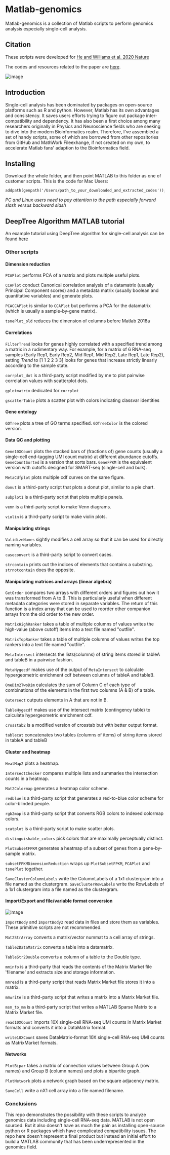 # Matlab-genomics
Matlab-genomics is a collection of Matlab scripts to perform genomics analysis especially single-cell analysis.

## Citation
These scripts were developed for [He and Williams et al. 2020 Nature](https://www.nature.com/articles/s41586-020-2536-x) 

The codes and resources related to the paper are [here](https://github.com/brianpenghe/Matlab-genomics/tree/master/He_2020_ENCODE3_RNA).

![image](https://user-images.githubusercontent.com/4110443/90067837-9b57cc80-dce7-11ea-9d31-8f5e49d07964.png)


## Introduction
Single-cell analysis has been dominated by packages on open-source platforms such as R and python. However, Matlab has its own advantages and consistency. It saves users efforts trying to figure out package inter-compatibility and dependency. It has also been a first choice among many researchers originally in Physics and Neuroscience fields who are seeking to dive into the modern Bioinformatics realm.
Therefore, I've assembled a set of handy scripts, some of which are borrowed from other repositories from GitHub and MathWork Fileexhange, if not created on my own, to accelerate Matlab fans' adaption to the Bioinformatics field.

## Installing
Download the whole folder, and then point MATLAB to this folder as one of customer scripts. This is the code for Mac Users:

```
addpath(genpath('/Users/path_to_your_downloaded_and_extracted_codes')); 
```
*PC and Linux users need to pay attention to the path especially forward slash versus backward slash*

## DeepTree Algorithm MATLAB tutorial
An example tutorial using DeepTree algorithm for single-cell analysis can be found [here](https://github.com/brianpenghe/Matlab-genomics/blob/master/DeepTree_Tutorial.md)

### Other scripts
#### Dimension reduction

`PCAPlot` performs PCA of a matrix and plots multiple useful plots.

`CCAPlot` conduct Canonical correlation analysis of a datamatrix (usually Principal Component scores) and a metadata matrix (usually boolean and quantitative variables) and generate plots.

`PCACCAPlot` is similar to `CCAPlot` but performs a PCA for the datamatrix (which is usually a sample-by-gene matrix).

`tsnePlot_old` reduces the dimension of columns before Matlab 2018a

#### Correlations
`FilterTrend` looks for genes highly correlated with a specified trend among a matrix in a rudimentary way. For example, for a matrix of 6 RNA-seq samples (Early Rep1, Early Rep2, Mid Rep1, Mid Rep2, Late Rep1, Late Rep2), setting *Trend* to [1 1 2 2 3 3] looks for genes that increase strictly linearly according to the sample state.

`corrplot_dot` is a third-party script modified by me to plot pairwise correlation values with scatterplot dots.

`gplotmatrix` dedicated for `corrplot`

`gscatterTable` plots a scatter plot with colors indicating classvar identities

#### Gene ontology
`GOTree` plots a tree of GO terms specified. `GOTreeColor` is the colored version.

#### Data QC and plotting
`Gene10XCount` plots the stacked bars of (fractions of) gene counts (usually a single-cell end-tagging UMI count matrix) at different abundance cutoffs. `GeneCountSorted` is a version that sorts bars. `GeneFPKM` is the equivalent version with cutoffs designed for SMART-seq (single-cell and bulk).

`MetaCdfplot` plots multiple cdf curves on the same figure.

`donut` is a third-party script that plots a donut plot, similar to a pie chart.

`subplot1` is a third-party script that plots multiple panels.

`venn` is a third-party script to make Venn diagrams.

`violin` is a third-party script to make violin plots.

#### Manipulating strings

`ValidizeNames` sightly modifies a cell array so that it can be used for directly naming variables.

`caseconvert` is a third-party script to convert cases.

`strcontain` prints out the indices of elements that contains a substring.
`strnotcontain` does the opposite.

#### Manipulating matrices and arrays (linear algebra)
`GetOrder` compares two arrays with different orders and figures out how it was transformed from A to B. This is particularly useful when different metadata categories were stored in separate variables. The return of this function is a index array that can be used to reorder other companion arrays from the old order to the new order.

`MatrixHighRanker` takes a table of multiple columns of values writes the high-value (above cutoff) items into a text file named "outfile". 

`MatrixTopRanker` takes a table of multiple columns of values writes the top rankers into a text file named "outfile".

`MetaIntersect` intersects the lists(columns) of string items stored in tableA and tableB in a pairwise fashion.

`MetaHygecdf` makes use of the output of `MetaIntersect` to calculate hypergeometric enrichment cdf between columns of tableA and tableB.

`OneDim2TwoDim` calculates the sum of Column C of each type of combinations of the elements in the first two columns (A & B) of a table.

`Outersect` outputs elements in A that are not in B.

`TableHygecdf` makes use of the intersect matrix (contingency table) to calculate hypergeometric enrichment cdf.

`crosstab2` is a modified version of crosstab but with better output format.

`tablecat` concatenates two tables (columns of items) of string items stored in tableA and tableB

#### Cluster and heatmap
`HeatMap2` plots a heatmap.

`IntersectChecker` compares multiple lists and summaries the intersection counts in a heatmap.

`Mat2Colormap` generates a heatmap color scheme.

`redblue` is a third-party script that generates a red-to-blue color scheme for color-blinded people.

`rgb2map` is a third-party script that converts RGB colors to indexed colormap colors.

`scatplot` is a third-party script to make scatter plots.

`distinguishable_colors` pick colors that are maximally perceptually distinct.

`PlotSubsetFPKM` generates a heatmap of a subset of genes from a gene-by-sample matrix.

`subsetFPKMDimensionReduction` wraps up `PlotSubsetFPKM`, `PCAPlot` and `tsnePlot` together.

`SaveClusterColumnLabels` write the ColumnLabels of a 1x1 clustergram into a file named as the clustergram.
`SaveClusterRowLabels` write the RowLabels of a 1x1 clustergram into a file named as the clustergram.

#### Import/Export and file/variable format conversion
![image](https://user-images.githubusercontent.com/4110443/184497593-3e2f53f1-454b-4c41-9c35-252da2fb3959.png)

`ImportBody` and `ImportBody2` read data in files and store them as variables. These primitive scripts are not recommended.

`Mat2StrArray` converts a matrix/vector nummat to a cell array of strings.

`Table2DataMatrix` converts a table into a datamatrix.

`TableStr2Double` converts a column of a table to the Double type.

`mminfo` is a third-party that reads the contents of the Matrix Market file 'filename' and extracts size and storage information.

`mmread` is a third-party script that reads Matrix Market file stores it into a matrix.

`mmwrite` is a third-party script that writes a matrix into a Matrix Market file.

`msm_to_mm` is a third-party script that writes a MATLAB Sparse Matrix to a Matrix Market file.

`read10XCount` imports 10X single-cell RNA-seq UMI counts in Matrix Market formats and converts it into a DataMatrix format.

`write10XCount` saves DataMatrix-format 10X single-cell RNA-seq UMI counts as MatrixMarket formats.

#### Networks
`PlotBipar` takes a matrix of connection values between Group A (row names) and Group B (column names) and plots a bipartite graph.

`PlotNetwork` plots a network graph based on the square adjacency matrix.

`SaveCell` write a nX1 cell array into a file named filename.


### Conclusions
This repo demonstrates the possibility with these scripts to analyze genomics data including single-cell RNA-seq data. MATLAB is not open sourced. But it also doesn't have as much the pain as installing open-source python or R packages which have complicated compatibility issues. The repo here doesn't represent a final product but instead an initial effort to build a MATLAB community that has been underrepresented in the genomics field.
